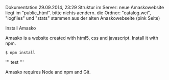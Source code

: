 Dokumentation 29.09.2014, 23:29
Struktur im Server:
neue Amaskowebsite liegt im "public_html". bitte nichts aendern.
die Ordner: "catalog.wci", "logfiles" und "stats" stammen aus der alten Anaskowebseite (pink Seite)


Install Amasko

Amasko is a website created with html5, css and javascript. Install it with npm.

```
$ npm install
```

'''
test
'''

Amasko requires Node and npm and Git.

